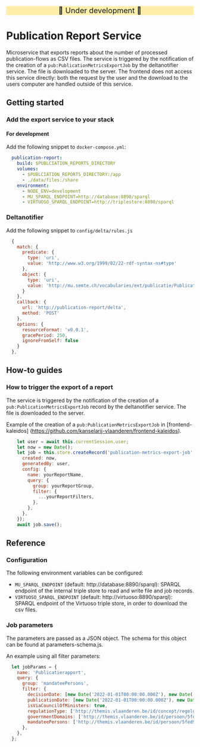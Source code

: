 <div style="text-align: center; font-size: 20px; background-color: #ffeeaa;">
🚧 Under development 🚧
</div>

# Publication Report Service
Microservice that exports reports about the number of processed publication-flows as CSV files.
The service is triggered by the notification of the creation of a `pub:PublicationMetricsExportJob` by the deltanotifier service. The file is downloaded to the server.
The frontend does not access this service directly: both the request by the user and the download to the users computer are handled outside of this service.

## Getting started
### Add the export service to your stack
#### For development
Add the following snippet to `docker-compose.yml`:
```yml
  publication-report:
    build: $PUBLCIATION_REPORTS_DIRECTORY
    volumes:
      - $PUBLCIATION_REPORTS_DIRECTORY:/app
      - ./data/files:/share
    environment:
      - NODE_ENV=development
      - MU_SPARQL_ENDPOINT=http://database:8890/sparql
      - VIRTUOSO_SPARQL_ENDPOINT=http://triplestore:8890/sparql
```
### Deltanotifier
Add the following snippet to `config/delta/rules.js`
```javascript
  {
    match: {
      predicate: {
        type: 'uri',
        value: 'http://www.w3.org/1999/02/22-rdf-syntax-ns#type'
      },
      object: {
        type: 'uri',
        value: 'http://mu.semte.ch/vocabularies/ext/publicatie/PublicationMetricsExportJob'
      }
    },
    callback: {
      url: 'http://publication-report/delta',
      method: 'POST'
    },
    options: {
      resourceFormat: 'v0.0.1',
      gracePeriod: 250,
      ignoreFromSelf: false
    }
  },
```
## How-to guides
### How to trigger the export of a report
The service is triggered by the notification of the creation of a `pub:PublicationMetricsExportJob` record by the deltanotifier service. The file is downloaded to the server.

Example of the creation of a `pub:PublicationMetricsExportJob` in [frontend-kaleidos]
(https://github.com/kanselarij-vlaanderen/frontend-kaleidos).
```javascript
    let user = await this.currentSession.user;
    let now = new Date();
    let job = this.store.createRecord('publication-metrics-export-job', {
      created: now,
      generatedBy: user,
      config: {
        name: yourReportName,
        query: {
          group: yourReportGroup,
          filter: {
            ...yourReportFilters,
          },
        },
      },
    });
    await job.save();
```

## Reference
### Configuration
The following environment variables can be configured:
* `MU_SPARQL_ENDPOINT` (default: http://database:8890/sparql): SPARQL endpoint of the internal triple store to read and write file and job records.
* `VIRTUOSO_SPARQL_ENDPOINT` (default: http://virtuoso:8890/sparql): SPARQL endpoint of the Virtuoso triple store, in order to download the csv files.

### Job parameters
The parameters are passed as a JSON object. The schema for this object can be found at parameters-schema.js.

An example using all filter parameters:
```javascript
  let jobParams = {
    name: 'Publicatierapport',
    query: {
      group: 'mandateePersons',
      filter: {
        decisionDate: [new Date('2022-01-01T00:00:00.000Z'), new Date('2023-01-01T00:00:00.000Z')],
        publicationDate: [new Date('2022-01-01T00:00:00.000Z'), new Date('2023-01-01T00:00:00.000Z')],
        isViaCouncilOfMinisters: true,
        regulationType: ['http://themis.vlaanderen.be/id/concept/regelgeving-type/bf6101a9-d06b-44d4-b629-13965654c8c2','http://themis.vlaanderen.be/id/concept/regelgeving-type/ea7f5f79-f81c-459b-a0f7-d8e90e2d9b88'],
        governmentDomains: ['http://themis.vlaanderen.be/id/persoon/5fed907ee6670526694a071a','http://themis.vlaanderen.be/id/persoon/5fed907de6670526694a061b'],
        mandateePersons: ['http://themis.vlaanderen.be/id/persoon/5fed907ee6670526694a071a','http://themis.vlaanderen.be/id/persoon/5fed907de6670526694a061b']
      },
    },
  };
```